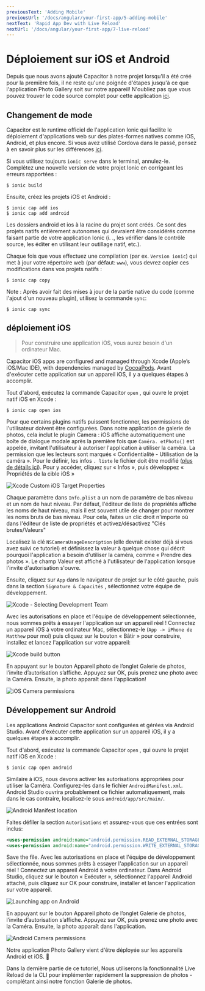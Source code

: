 ```yaml
---
previousText: 'Adding Mobile'
previousUrl: '/docs/angular/your-first-app/5-adding-mobile'
nextText: 'Rapid App Dev with Live Reload'
nextUrl: '/docs/angular/your-first-app/7-live-reload'
---
```


# Déploiement sur iOS et Android

Depuis que nous avons ajouté Capacitor à notre projet lorsqu'il a été créé pour la première fois, il ne reste qu'une poignée d'étapes jusqu'à ce que l'application Photo Gallery soit sur notre appareil! N'oubliez pas que vous pouvez trouver le code source complet pour cette application [ici](https://github.com/ionic-team/photo-gallery-capacitor-ng).

## Changement de mode

Capacitor est le runtime officiel de l'application Ionic qui facilite le déploiement d'applications web sur des plates-formes natives comme iOS, Android, et plus encore. Si vous avez utilisé Cordova dans le passé, pensez à en savoir plus sur les différences [ici](https://capacitor.ionicframework.com/docs/cordova#differences-between-capacitor-and-cordova).

Si vous utilisez toujours `ionic serve` dans le terminal, annulez-le. Complétez une nouvelle version de votre projet Ionic en corrigeant les erreurs rapportées :

```shell
$ ionic build
```

Ensuite, créez les projets iOS et Android :

```shell
$ ionic cap add ios
$ ionic cap add android
```

Les dossiers android et ios à la racine du projet sont créés. Ce sont des projets natifs entièrement autonomes qui devraient être considérés comme faisant partie de votre application Ionic (i. ., les vérifier dans le contrôle source, les éditer en utilisant leur outillage natif, etc.).

Chaque fois que vous effectuez une compilation (par ex. `Version ionic`) qui met à jour votre répertoire web (par défaut: `www`), vous devrez copier ces modifications dans vos projets natifs :

```shell
$ ionic cap copy
```

Note : Après avoir fait des mises à jour de la partie native du code (comme l'ajout d'un nouveau plugin), utilisez la commande `sync`:

```shell
$ ionic cap sync
```

## déploiement iOS

> Pour construire une application iOS, vous aurez besoin d'un ordinateur Mac.

Capacitor iOS apps are configured and managed through Xcode (Apple’s iOS/Mac IDE), with dependencies managed by [CocoaPods](https://cocoapods.org/). Avant d'exécuter cette application sur un appareil iOS, il y a quelques étapes à accomplir.

Tout d'abord, exécutez la commande Capacitor `open` , qui ouvre le projet natif iOS en Xcode :

```shell
$ ionic cap open ios
```

Pour que certains plugins natifs puissent fonctionner, les permissions de l'utilisateur doivent être configurées. Dans notre application de galerie de photos, cela inclut le plugin Camera : iOS affiche automatiquement une boîte de dialogue modale après la première fois que `Caméra. etPhoto()` est appelée, invitant l'utilisateur à autoriser l'application à utiliser la caméra. La permission que les lecteurs sont marqués « Confidentialité - Utilisation de la caméra ». Pour le définir, les infos `. liste` le fichier doit être modifié ([plus de détails ici](https://capacitor.ionicframework.com/docs/ios/configuration)). Pour y accéder, cliquez sur « Infos », puis développez « Propriétés de la cible iOS »

![Xcode Custom iOS Target Properties](/docs/assets/img/guides/first-app-cap-ng/xcode-info-plist.png)


Chaque paramètre dans `Info.plist` a un nom de paramètre de bas niveau et un nom de haut niveau. Par défaut, l'éditeur de liste de propriétés affiche les noms de haut niveau, mais il est souvent utile de changer pour montrer les noms bruts de bas niveau. Pour cela, faites un clic droit n'importe où dans l'éditeur de liste de propriétés et activez/désactivez "Clés brutes/Valeurs"

Localisez la clé `NSCameraUsageDescription` (elle devrait exister déjà si vous avez suivi ce tutoriel) et définissez la valeur à quelque chose qui décrit pourquoi l'application a besoin d'utiliser la caméra, comme « Prendre des photos ». Le champ Valeur est affiché à l'utilisateur de l'application lorsque l'invite d'autorisation s'ouvre.

Ensuite, cliquez sur `App` dans le navigateur de projet sur le côté gauche, puis dans la section `Signature & Capacités` , sélectionnez votre équipe de développement.

![Xcode - Selecting Development Team](/docs/assets/img/guides/first-app-cap-ng/xcode-signing.png)

Avec les autorisations en place et l'équipe de développement sélectionnée, nous sommes prêts à essayer l'application sur un appareil réel ! Connectez un appareil iOS à votre ordinateur Mac, sélectionnez-le (`App -> iPhone de Matthew` pour moi) puis cliquez sur le bouton « Bâtir » pour construire, installez et lancez l'application sur votre appareil:

![Xcode build button](/docs/assets/img/guides/first-app-cap-ng/xcode-build-button.png)

En appuyant sur le bouton Appareil photo de l’onglet Galerie de photos, l’invite d’autorisation s’affiche. Appuyez sur OK, puis prenez une photo avec la Caméra. Ensuite, la photo apparaît dans l'application!

![iOS Camera permissions](/docs/assets/img/guides/first-app-cap-ng/ios-permissions-photo.png)

## Développement sur Android

Les applications Android Capacitor sont configurées et gérées via Android Studio. Avant d'exécuter cette application sur un appareil iOS, il y a quelques étapes à accomplir.

Tout d'abord, exécutez la commande Capacitor `open` , qui ouvre le projet natif iOS en Xcode :

```shell
$ ionic cap open android
```

Similaire à iOS, nous devons activer les autorisations appropriées pour utiliser la Caméra. Configurez-les dans le fichier `AndroidManifest.xml`. Android Studio ouvrira probablement ce fichier automatiquement, mais dans le cas contraire, localisez-le sous `android/app/src/main/`.

![Android Manifest location](/docs/assets/img/guides/first-app-cap-ng/android-manifest.png)

Faites défiler la section `Autorisations` et assurez-vous que ces entrées sont inclus:

```xml
<uses-permission android:name="android.permission.READ_EXTERNAL_STORAGE"/>
<uses-permission android:name="android.permission.WRITE_EXTERNAL_STORAGE" />
```

Save the file. Avec les autorisations en place et l'équipe de développement sélectionnée, nous sommes prêts à essayer l'application sur un appareil réel ! Connectez un appareil Android à votre ordinateur. Dans Android Studio, cliquez sur le bouton « Exécuter », sélectionnez l'appareil Android attaché, puis cliquez sur OK pour construire, installer et lancer l'application sur votre appareil.

![Launching app on Android](/docs/assets/img/guides/first-app-cap-ng/android-device.png)

En appuyant sur le bouton Appareil photo de l’onglet Galerie de photos, l’invite d’autorisation s’affiche. Appuyez sur OK, puis prenez une photo avec la Caméra. Ensuite, la photo apparaît dans l'application.

![Android Camera permissions](/docs/assets/img/guides/first-app-cap-ng/android-permissions-photo.png)

Notre application Photo Gallery vient d'être déployée sur les appareils Android et iOS. 🎉

Dans la dernière partie de ce tutoriel, Nous utiliserons la fonctionnalité Live Reload de la CLI pour implémenter rapidement la suppression de photos - complétant ainsi notre fonction Galerie de photos.